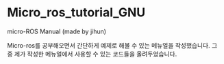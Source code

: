 # Micro_ros_tutorial_GNU
micro-ROS Manual (made by jihun)

Micro-ros를 공부해오면서 간단하게 예제로 해볼 수 있는 메뉴얼을 작성했습니다. 
그 중 제가 작성한 메뉴얼에서 사용할 수 있는 코드들을 올려두었습니다.

